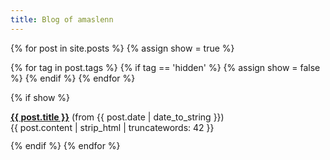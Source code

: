 ```yaml
---
title: Blog of amaslenn
---
```

{% for post in site.posts %}
  {% assign show = true %}

  {% for tag in post.tags %}
    {% if tag == 'hidden' %}
      {% assign show = false %}
    {% endif %}
  {% endfor %}

  {% if show %}
  <div style="padding-bottom:0.9em" class="post_preview">
     <div><a href="{{ post.url }}"><b>{{ post.title }}</b></a> (from {{ post.date | date_to_string }})</div>
     {{ post.content | strip_html | truncatewords: 42 }}
  </div>
  {% endif %}
{% endfor %}
